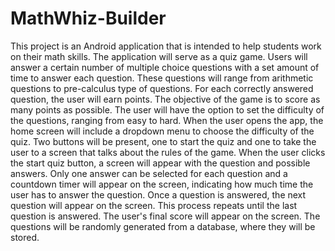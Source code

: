 # MathWhiz-Builder
This project is an Android application that is intended to help students work on their math skills. The application will serve as a quiz game.  Users will answer a certain number of multiple choice questions with a set amount of time to answer each question.  These questions will range from arithmetic questions to pre-calculus type of questions. For each correctly answered question, the user will earn points.  The objective of the game is to score as many points as possible. The user will have the option to set the difficulty of the questions, ranging from easy to hard.  When the user opens the app, the home screen will include a dropdown menu to choose the difficulty of the quiz.  Two buttons will be present, one to start the quiz and one to take the user to a screen that talks about the rules of the game.  When the user clicks the start quiz button, a screen will appear with the question and possible answers.  Only one answer can be selected for each question and a countdown timer will appear on the screen, indicating how much time the user has to answer the question. Once a question is answered, the next question will appear on the screen. This process repeats until the last question is answered.  The user's final score will appear on the screen. The questions will be randomly generated from a database, where they will be stored.
